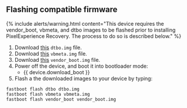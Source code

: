 ## Flashing compatible firmware

{% include alerts/warning.html content="This device requires the vendor_boot, vbmeta, and dtbo images to be flashed prior to installing PixelExperience Recovery. The process to do so is described below." %}

1. Download [this](https://wiki-blobs-dl.pixelexperience.org/wiki_blobs_dre/thirteen/13/dtbo.img) `dtbo.img` file.
2. Download [this](https://wiki-blobs-dl.pixelexperience.org/wiki_blobs_dre/thirteen/13/vbmeta.img) `vbmeta.img` file.
3. Download [this](https://wiki-blobs-dl.pixelexperience.org/wiki_blobs_dre/thirteen/13/vendor_boot.img) `vendor_boot.img` file.
4. Power off the device, and boot it into bootloader mode:
   * {{ device.download_boot }}
6. Flash a the downloaded images to your device by typing:

```
fastboot flash dtbo dtbo.img
fastboot flash vbmeta vbmeta.img
fastboot flash vendor_boot vendor_boot.img
```
